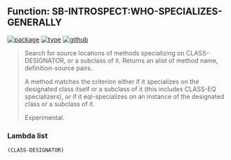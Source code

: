 ## Function: SB-INTROSPECT:WHO-SPECIALIZES-GENERALLY
[![package](https://img.shields.io/badge/Package-SB--INTROSPECT-5f9ea0.svg?style=social&colorA=999999)](../) [![type](https://img.shields.io/badge/Type-Function-5f9ea0.svg?style=social&colorA=999999)](../#function) [![github](https://img.shields.io/badge/GitHub-View_the_source-5f9ea0.svg?style=social&colorA=999999&logo=github)](https://github.com/sbcl/sbcl/blob/master/contrib/sb-introspect/introspect.lisp/) 

> Search for source locations of methods specializing on
> CLASS-DESIGNATOR, or a subclass of it. Returns an alist of method
> name, definition-source pairs.
> 
> A method matches the criterion either if it specializes on the
> designated class itself or a subclass of it (this includes CLASS-EQ
> specializers), or if it eql-specializes on an instance of the
> designated class or a subclass of it.
> 
> Experimental.

### Lambda list
```
(CLASS-DESIGNATOR)
```
